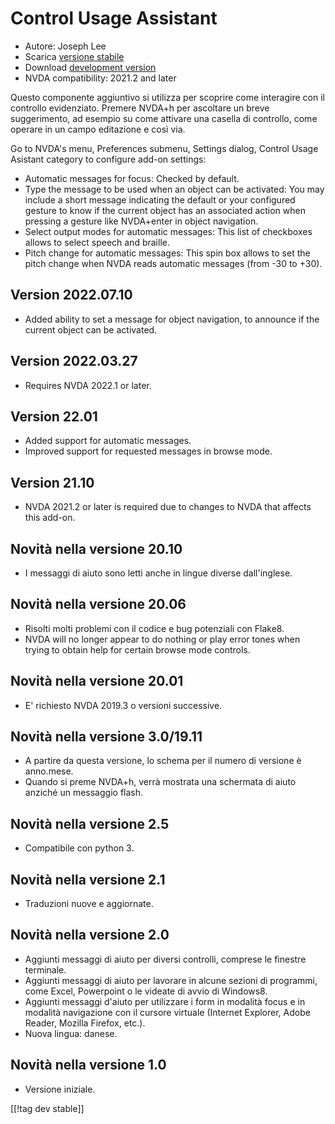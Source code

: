 # Control Usage Assistant #

* Autore: Joseph Lee
* Scarica [versione stabile][1]
* Download [development version][2]
* NVDA compatibility: 2021.2 and later

Questo componente aggiuntivo si utilizza per scoprire come interagire con il
controllo evidenziato. Premere NVDA+h per ascoltare un breve suggerimento,
ad esempio su come attivare una casella di controllo, come operare in un
campo editazione e così via.

Go to NVDA's menu, Preferences submenu, Settings dialog, Control Usage
Asistant category to configure add-on settings:

* Automatic messages for focus: Checked by default.
* Type the message to be used when an object can be activated: You may
  include a short message indicating the default or your configured gesture
  to know if the current object has an associated action when pressing a
  gesture like NVDA+enter in object navigation.
* Select output modes for automatic messages: This list of checkboxes allows
  to select speech and braille.
* Pitch change for automatic messages: This spin box allows to set the pitch
  change when NVDA reads automatic messages (from -30 to +30).

## Version 2022.07.10

* Added ability to set a message for object navigation, to announce if the
  current object can be activated.

## Version 2022.03.27

* Requires NVDA 2022.1 or later.

## Version 22.01

* Added support for automatic messages.
* Improved support for requested messages in browse mode.

## Version 21.10

* NVDA 2021.2 or later is required due to changes to NVDA that affects this
  add-on.

## Novità nella versione 20.10

* I messaggi di aiuto sono letti anche in lingue diverse dall'inglese.

## Novità nella versione 20.06

* Risolti molti problemi con il codice e bug potenziali con Flake8.
* NVDA will no longer appear to do nothing or play error tones when trying
  to obtain help for certain browse mode controls.

## Novità nella versione 20.01

* E' richiesto NVDA 2019.3 o versioni successive.

## Novità nella versione 3.0/19.11

* A partire da questa versione, lo schema per il numero di versione è
  anno.mese.
* Quando si preme NVDA+h, verrà mostrata una schermata di aiuto anziché un
  messaggio flash.

## Novità nella versione 2.5

* Compatibile con python 3.

## Novità nella versione 2.1

* Traduzioni nuove e aggiornate.

## Novità nella versione 2.0

* Aggiunti messaggi di aiuto per diversi controlli, comprese le finestre
  terminale.
* Aggiunti messaggi di aiuto per lavorare in alcune sezioni di programmi,
  come Excel, Powerpoint o le videate di avvio di Windows8.
* Aggiunti messaggi d'aiuto per utilizzare i form in modalità focus e in
  modalità navigazione con il cursore virtuale (Internet Explorer, Adobe
  Reader, Mozilla Firefox, etc.).
* Nuova lingua: danese.

## Novità nella versione 1.0

* Versione iniziale.

[[!tag dev stable]]

[1]: https://addons.nvda-project.org/files/get.php?file=cua

[2]: https://addons.nvda-project.org/files/get.php?file=cua-dev
